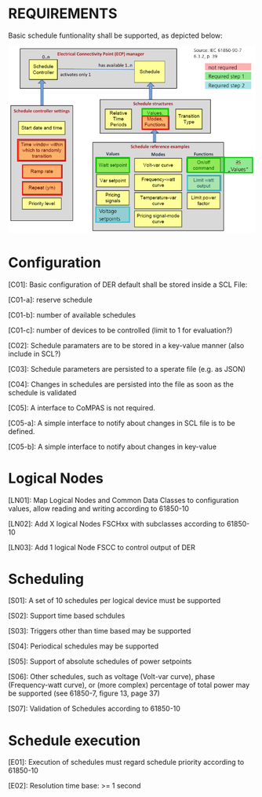# REQUIREMENTS

Basic schedule funtionality shall be supported, as depicted below:

![Scheduling-components-overview](images/61850-90-7_6.3.2_Schedules_relevant_parts.png)

# Configuration

[C01]: Basic configuration of DER default shall be stored inside a SCL File:

[C01-a]: reserve schedule

[C01-b]: number of available schedules

[C01-c]: number of devices to be controlled (limit to 1 for evaluation?)

[C02]: Schedule paramaters are to be stored in a key-value manner (also include in SCL?)

[C03]: Schedule parameters are persisted to a sperate file (e.g. as JSON)

[C04]: Changes in schedules are persisted into the file as soon as the schedule is validated

[C05]: A interface to CoMPAS is not required.

[C05-a]: A simple interface to notify about changes in SCL file is to be defined.

[C05-b]: A simple interface to notify about changes in key-value

# Logical Nodes
[LN01]: Map Logical Nodes and Common Data Classes to configuration values, allow reading and writing according to 61850-10

[LN02]: Add X logical Nodes FSCHxx with subclasses according to 61850-10

[LN03]: Add 1 logical Node FSCC to control output of DER

# Scheduling
[S01]: A set of 10 schedules per logical device must be supported

[S02]: Support time based schdules

[S03]: Triggers other than time based may be supported

[S04]: Periodical schedules may be supported

[S05]: Support of absolute schedules of power setpoints

[S06]: Other schedules, such as voltage (Volt-var curve), phase (Frequency-watt curve), or (more complex) percentage of total power may be supported (see 61850-7, figure 13, page 37)

[S07]: Validation of Schedules according to 61850-10

# Schedule execution
[E01]: Execution of schedules must regard schedule priority according to 61850-10

[E02]: Resolution time base: >= 1 second
